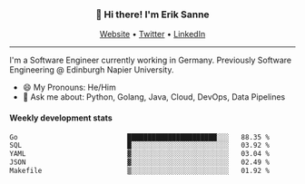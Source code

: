 <h3 align="center">👋 Hi there! I'm Erik Sanne</h3>
<p align="center">
  <a href="https://eriksanne.com">Website</a> •
  <a href="https://twitter.com/ErikKonradSanne">Twitter</a> •
  <a href="https://www.linkedin.com/in/eriksanne/">LinkedIn</a>
</p>

---
I'm a Software Engineer currently working in Germany. Previously Software Engineering @ Edinburgh Napier University.

- 😄 My Pronouns: He/Him
- 💬 Ask me about: Python, Golang, Java, Cloud, DevOps, Data Pipelines

<h4>Weekly development stats</h4>
<!--START_SECTION:waka-->

```txt
Go                           ██████████████████████░░░   88.35 %
SQL                          █░░░░░░░░░░░░░░░░░░░░░░░░   03.92 %
YAML                         ▓░░░░░░░░░░░░░░░░░░░░░░░░   03.04 %
JSON                         ▓░░░░░░░░░░░░░░░░░░░░░░░░   02.49 %
Makefile                     ▒░░░░░░░░░░░░░░░░░░░░░░░░   01.92 %
```

<!--END_SECTION:waka-->
